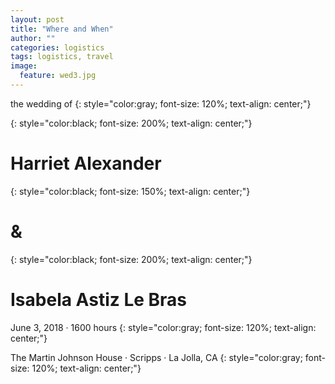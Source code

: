 ```yaml
---
layout: post
title: "Where and When"
author: ""
categories: logistics
tags: logistics, travel
image:
  feature: wed3.jpg
---
```


the wedding of
{: style="color:gray; font-size: 120%; text-align: center;"}

{: style="color:black; font-size: 200%; text-align: center;"}
# **Harriet Alexander**

{: style="color:black; font-size: 150%; text-align: center;"}
# &

{: style="color:black; font-size: 200%; text-align: center;"}
# **Isabela Astiz Le Bras**

June 3, 2018  · 1600 hours
{: style="color:gray; font-size: 120%; text-align: center;"}

The Martin Johnson House · Scripps · La Jolla, CA
{: style="color:gray; font-size: 120%; text-align: center;"}
